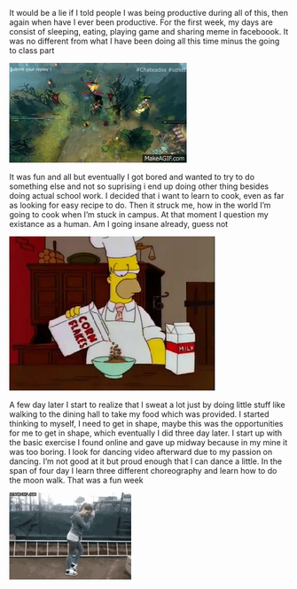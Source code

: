 It would be a lie if I told people I was being productive during all of this, then again when have I ever been productive. For the first week, my days are consist of sleeping, eating, playing game and sharing meme in faceboook. It was no different from what I have been doing all this time minus the going to class part

![](New%20folder/rampage.gif)


It was fun and all but eventually I got bored and wanted to try to do something else and not so suprising i end up doing other thing besides doing actual school work. I decided that i want to learn to cook, even as far as looking for easy recipe to do. Then it struck me, how in the world I’m going to cook when I’m stuck in campus. At that moment I question my existance as a human. Am I going insane already, guess not

![](New%20folder/gif-cooking.gif)


A few day later I start to realize that I sweat a lot just by doing little stuff like walking to the dining hall to take my food which was provided. I started thinking to myself, I need to get in shape, maybe this was the opportunities for me to get in shape, which eventually I did three day later. I start up with the basic exercise I found online and gave up midway because in my mine it was too boring. I look for dancing video afterward due to my passion on dancing. I’m not good at it but proud enough that I can dance a little. In the span of four day I learn three different choreography and learn how to do the moon walk. That was a fun week

	
![](New%20folder/tenor.gif)
